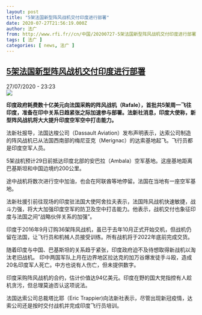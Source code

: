 ```yaml
---
layout: post
title: "5架法国新型阵风战机交付印度进行部署"
date: 2020-07-27T21:56:19.000Z
author: 法广
from: http://www.rfi.fr//cn/中国/20200727-5架法国新型阵风战机交付印度进行部署
tags: [ 法广 ]
categories: [ news, 法广 ]
---
```

<!--1595886979000-->
[5架法国新型阵风战机交付印度进行部署](http://www.rfi.fr//cn/%E4%B8%AD%E5%9B%BD/20200727-5%E6%9E%B6%E6%B3%95%E5%9B%BD%E6%96%B0%E5%9E%8B%E9%98%B5%E9%A3%8E%E6%88%98%E6%9C%BA%E4%BA%A4%E4%BB%98%E5%8D%B0%E5%BA%A6%E8%BF%9B%E8%A1%8C%E9%83%A8%E7%BD%B2)
------

<div>
<div>27/07/2020 - 23:23</div><img src="https://s.rfi.fr/media/display/500b1c2c-d04f-11ea-b41b-005056bff430/w:310/p:16x9/2020-07-14T095026Z_1665990745_RC2XSH9XWPU6_RTRMADP_3_FRANCE-NATIONALDAY-PARADE.JPG"><p><strong>印度政府耗费数十亿美元向法国采购的阵风战机（Rafale），首批共5架周一飞往印度，准备在印中关系日趋紧张之际加速参与部署。法新社消息，印度大使称，新型阵风战机将大大提升印度空军空中打击能力。</strong></p><div class="t-content__body u-clearfix"><div class="m-interstitial"></div><p>法新社报导，法国达梭公司（Dassault Aviation）发布声明表示，达索公司制造的阵风战机已从法国西南部的梅尼亚克（Merignac）的达索基地起飞。飞行员都是印度空军人员。</p><p>5架战机预计29日前抵达印度北部的安巴拉（Ambala）空军基地。这座基地距离巴基斯坦和中国边境约200公里。</p><p>途中战机将数次进行空中加油，也会在阿联酋等地停留。法国在当地有一座空军基地。</p><p>法新社援引前往现场的印度驻法国大使阿舍拉夫表示，法国阵风战机快速敏捷，战斗力强，将大大加强印度空军的防卫及空中打击能力。他表示，战机交付也象征印度与法国之间“战略伙伴关系的加强”。</p><p>印度于2016年9月订购36架阵风战机，虽已于去年10月正式开始交机，但战机仍留在法国，让飞行员和机械人员接受训练。所有战机将于2022年底前完成交货。</p><p>随着印度与中国、巴基斯坦的关系趋于紧张，印度政府迫不及待想取得新战机以淘汰老旧战机。 印中两国军队上月在边界地区拉达克的加万谷爆发徒手斗殴，造成20名印度军人死亡。中方也说有人伤亡，但未提供数字。</p><p>印度采购阵风战机的合约，估计价值达94亿美元。印度在野的国大党指控有人趁机贪污，但总理莫迪否认这项说法。</p><p>法国达索公司总裁塔比耶（Eric Trappier)向法新社表示，尽管出现新冠疫情，达索公司还是按时交付战机并完成印度飞行员培训。</p><div class="o-self-promo o-self-promo--nl o-self-promo--hidden" data-selfpromo-newsletter></div><div class="o-self-promo o-self-promo--app o-self-promo--hidden" data-selfpromo-app></div></div>
</div>
